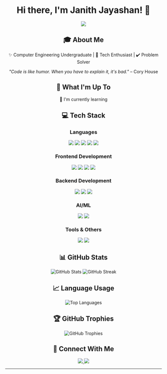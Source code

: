 <h1 align="center">Hi there, I'm Janith Jayashan! 👋</h1>

<p align="center">
  <a href="https://www.linkedin.com/in/janithjayashan/">
    <img src="https://img.shields.io/badge/-LinkedIn-0077B5?style=for-the-badge&logo=linkedin&logoColor=white" />
  </a>
</p>

<h2 align="center">🎓 About Me</h2>
<p align="center">
  ✨ Computer Engineering Undergraduate | 🔧 Tech Enthusiast | ✔️ Problem Solver
</p>

<p align="center">
  <i>"Code is like humor. When you have to explain it, it's bad."</i> – Cory House
</p>

<h2 align="center">🚀 What I'm Up To</h2>
<p align="center">
  🌱 I'm currently learning
</p>

<h2 align="center">💻 Tech Stack</h2>

<h3 align="center">Languages</h3>
<p align="center">
  <img src="https://img.shields.io/badge/-C++-00599C?style=flat&logo=c%2B%2B&logoColor=white" />
  <img src="https://img.shields.io/badge/-Java-007396?style=flat&logo=java&logoColor=white" />
  <img src="https://img.shields.io/badge/-Python-3776AB?style=flat&logo=python&logoColor=white" />
  <img src="https://img.shields.io/badge/-JavaScript-F7DF1E?style=flat&logo=javascript&logoColor=black" />
  <img src="https://img.shields.io/badge/-TypeScript-3178C6?style=flat&logo=typescript&logoColor=white" />
</p>

<h3 align="center">Frontend Development</h3>
<p align="center">
  <img src="https://img.shields.io/badge/-React-61DAFB?style=flat&logo=react&logoColor=black" />
  <img src="https://img.shields.io/badge/-HTML5-E34F26?style=flat&logo=html5&logoColor=white" />
  <img src="https://img.shields.io/badge/-CSS3-1572B6?style=flat&logo=css3&logoColor=white" />
  <img src="https://img.shields.io/badge/-Tailwind_CSS-38B2AC?style=flat&logo=tailwind-css&logoColor=white" />
</p>

<h3 align="center">Backend Development</h3>
<p align="center">
  <img src="https://img.shields.io/badge/-Node.js-339933?style=flat&logo=node.js&logoColor=white" />
  <img src="https://img.shields.io/badge/-MongoDB-47A248?style=flat&logo=mongodb&logoColor=white" />
  <img src="https://img.shields.io/badge/-Firebase-FFCA28?style=flat&logo=firebase&logoColor=black" />
</p>

<h3 align="center">AI/ML</h3>
<p align="center">
  <img src="https://img.shields.io/badge/-Rasa-5A31F4?style=flat&logo=rasa&logoColor=white" />
  <img src="https://img.shields.io/badge/-TensorFlow-FF6F00?style=flat&logo=tensorflow&logoColor=white" />
</p>

<h3 align="center">Tools & Others</h3>
<p align="center">
  <img src="https://img.shields.io/badge/-Git-F05032?style=flat&logo=git&logoColor=white" />
  <img src="https://img.shields.io/badge/-VS_Code-007ACC?style=flat&logo=visual-studio-code&logoColor=white" />
</p>

<h2 align="center">📊 GitHub Stats</h2>
<p align="center">
  <img src="https://github-readme-stats.vercel.app/api?username=janithjay&show_icons=true&theme=dark" alt="GitHub Stats" />
  <img src="https://github-readme-streak-stats.herokuapp.com/?user=janithjay&theme=dark" alt="GitHub Streak" />
</p>

<h2 align="center">📈 Language Usage</h2>
<p align="center">
  <img src="https://github-readme-stats.vercel.app/api/top-langs/?username=janithjay&layout=compact&theme=dark" alt="Top Languages" />
</p>

<h2 align="center">🏆 GitHub Trophies</h2>
<p align="center">
  <img src="https://github-profile-trophy.vercel.app/?username=janithjay&theme=onestar&column=9" alt="GitHub Trophies" />
</p>

<h2 align="center">🤝 Connect With Me</h2>
<p align="center">
  <a href="https://www.linkedin.com/in/janithjayashan/">
    <img src="https://img.shields.io/badge/-LinkedIn-0077B5?style=for-the-badge&logo=linkedin&logoColor=white" />
  </a>
  <a href="mailto:janithjayashan018@gmail.com">
    <img src="https://img.shields.io/badge/-Email-D14836?style=for-the-badge&logo=gmail&logoColor=white" />
  </a>
</p>

<hr>
